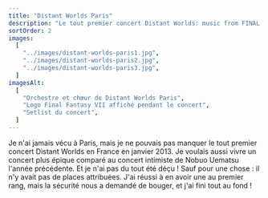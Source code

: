```yaml
---
title: "Distant Worlds Paris"
description: "Le tout premier concert Distant Worlds: music from FINAL FANTASY à Paris (janvier 2013)"
sortOrder: 2
images:
  [
    "../images/distant-worlds-paris1.jpg",
    "../images/distant-worlds-paris2.jpg",
    "../images/distant-worlds-paris3.jpg",
  ]
imagesAlt:
  [
    "Orchestre et chœur de Distant Worlds Paris",
    "Logo Final Fantasy VII affiché pendant le concert",
    "Setlist du concert",
  ]
---
```


Je n'ai jamais vécu à Paris, mais je ne pouvais pas manquer le tout premier concert Distant Worlds en France en janvier 2013. Je voulais aussi vivre un concert plus épique comparé au concert intimiste de Nobuo Uematsu l'année précédente. Et je n'ai pas du tout été déçu ! Sauf pour une chose : il n'y avait pas de places attribuées. J'ai réussi à en avoir une au premier rang, mais la sécurité nous a demandé de bouger, et j'ai fini tout au fond !
